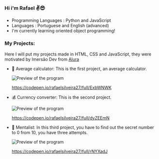 ### Hi i'm Rafael ✌😎

- Programming Languages : Python and JavaScript
- Languages : Portuguese and English (advanced)
- I'm currently learning oriented object programming!

### My Projects: 

Here I will put my projects made in HTML, CSS and JavaScript, they were motivated by Imersão Dev from [Alura](https://www.alura.com.br/)

- 📝 Average calculator: This is the first project, an average calculator.

  ![Preview of the program](https://media.discordapp.net/attachments/859912057163874315/950795877344239626/unknown.png?width=1371&height=594)

  https://codepen.io/rafaelsilveira27/full/ExbWNWK
  
- 💰 Currency converter: This is the second project.

  ![Preview of the program](https://images-ext-1.discordapp.net/external/8UjrpgSEwwaPQvNFJ1gzD7bYmkgHrhF50J_kuyWXsX0/%3Fversion%3D1646784428/https/shots.codepen.io/rafaelsilveira27/pen/dyZEEmN-800.jpg)
  
  https://codepen.io/rafaelsilveira27/full/dyZEEmN
  
- 🧙 Mentalist: In this third project, you have to find out the secret number to 0 from 10, you have three attempts.

  ![Preview of the program](https://images-ext-2.discordapp.net/external/91KDXpBR4e_vGf2Y5uqsUJAWdsWKL6ntB1Z8NBt3xOY/%3Fversion%3D1646882425/https/shots.codepen.io/rafaelsilveira27/pen/rNYXadJ-800.jpg)
  
  https://codepen.io/rafaelsilveira27/full/rNYXadJ
